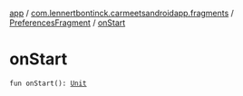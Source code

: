 [app](../../index.md) / [com.lennertbontinck.carmeetsandroidapp.fragments](../index.md) / [PreferencesFragment](index.md) / [onStart](./on-start.md)

# onStart

`fun onStart(): `[`Unit`](https://kotlinlang.org/api/latest/jvm/stdlib/kotlin/-unit/index.html)